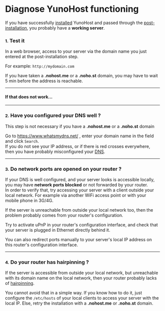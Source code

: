 # Diagnose YunoHost functioning

If you have successfully [installed](/install) YunoHost and passed through the [post-installation](/postinstall), you probably have a **working server**.

### <small>1.</small> Test it

In a web browser, access to your server via the domain name you just entered at the post-installation step.

For example: `http://mydomain.com`


<div class="alert alert-warning">
If you have taken a <b>.nohost.me</b> or a <b>.noho.st</b> domain, you may have to wait 5 min before the address is reachable.
</div>

---

#### If that does not work...

---

### <small>2.</small> Have you configured your DNS well ?

<div class="alert alert-info">
This step is not necessary if you have a <b>.nohost.me</b> or a <b>.noho.st</b> domain
</div>

Go to https://www.whatsmydns.net/ , enter your domain name in the field and click `Search`.    
If you do not see your IP address, or if there is red crosses everywhere, then you have probably misconfigured your [DNS](/dns).

---

### <small>3.</small> Do network ports are opened on your router ?

If your DNS is well configured, and your server looks is accessible locally, you may have **network ports blocked** or not forwarded by your router.    
In order to verify that, try accessing your server with a client outside your local network. For example via another WiFi access point or with your mobile phone in 3G/4G.

If the server is unreachable from outside your local network too, then the problem probably comes from your router's configuration.

<div class="alert alert-info">
Try to activate uPnP in your router's configuration interface, and check that your server is plugged in Ethernet directly behind it.
<p>
You can also redirect ports manually to your server's local IP address on this router's configuration interface.
</p>
</div>

---

### <small>4.</small> Do your router has hairpinning ?

If the server is accessible from outside your local network, but unreachable with its domain name on the local network, then your router probably lacks of <a href="http://en.wikipedia.org/wiki/Hairpinning" target="_blank">hairpinning</a>.

You cannot avoid that in a simple way. If you know how to do it, just configure the `/etc/hosts` of your local clients to access your server with the local IP. Else, retry the installation with a **.nohost.me** or **.noho.st** domain.

